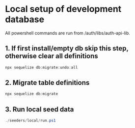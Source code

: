<!-- gitbook-ignore -->

# Local setup of development database

All powershell commands are run from /auth/libs/auth-api-lib.

## 1. If first install/empty db skip this step, otherwise clear all definitions

```Powershell
npx sequelize db:migrate:undo:all
```

## 2. Migrate table definitions

```Powershell
npx sequelize db:migrate
```

## 3. Run local seed data

```Powershell
./seeders/local/run.ps1
```
